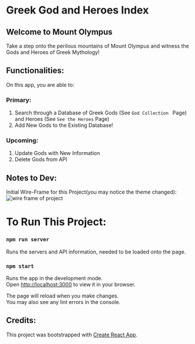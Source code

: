 # Greek God and Heroes Index

## Welcome to Mount Olympus
Take a step onto the perilous mountains of Mount Olympus and witness the Gods and Heroes of Greek Mythology!

## Functionalities:
On this app, you are able to:

### Primary:
1. Search through a Database of Greek Gods (See `God Collection ` Page) and Heroes (See `See the Heroes` Page)
2. Add New Gods to the Existing Database!

### Upcoming:
1. Update Gods with New Information 
2. Delete Gods from API

## Notes to Dev:
Initial Wire-Frame for this Project(you may notice the theme changed):
<img src=/home/theallensmiths/Projects/greek-gods/public/Initial Skeleton.png alt="wire frame of project"> 

# To Run This Project:

### `npm run server`

Runs the servers and API information, needed to be loaded onto the page. 

### `npm start`

Runs the app in the development mode.\
Open [http://localhost:3000](http://localhost:3000) to view it in your browser.

The page will reload when you make changes.\
You may also see any lint errors in the console.

## Credits:
This project was bootstrapped with [Create React App](https://github.com/facebook/create-react-app).
